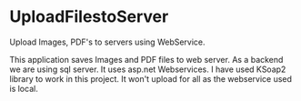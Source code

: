 # UploadFilestoServer
Upload Images, PDF's to servers using WebService.

This application saves Images and PDF files to web server. As a backend we are using sql server. It uses asp.net Webservices.
I have used KSoap2 library to work in this project. It won't upload for all as the webservice used is local.
